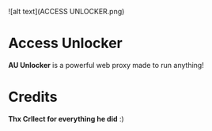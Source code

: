 ![alt text](ACCESS UNLOCKER.png)

# Access Unlocker
**AU Unlocker** is a powerful web proxy made to run anything!

# Credits
**Thx Crllect for everything he did** :)
